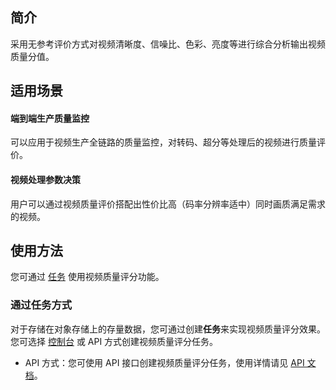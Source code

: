 ## 简介

采用无参考评价方式对视频清晰度、信噪比、色彩、亮度等进行综合分析输出视频质量分值。


## 适用场景

#### 端到端生产质量监控

可以应用于视频生产全链路的质量监控，对转码、超分等处理后的视频进行质量评价。

#### 视频处理参数决策

用户可以通过视频质量评价搭配出性价比高（码率分辨率适中）同时画质满足需求的视频。


## 使用方法

您可通过 [任务](https://tcloud.woa.com/document/product/460/46489?!editLang=zh&!preview) 使用视频质量评分功能。


### 通过任务方式

对于存储在对象存储上的存量数据，您可通过创建**任务**来实现视频质量评分效果。您可选择 [控制台](https://console.cloud.tencent.com/ci) 或 API 方式创建视频质量评分任务。

- API 方式：您可使用 API 接口创建视频质量评分任务，使用详情请见 [API 文档](https://cloud.tencent.com/document/product/460/76906)。



